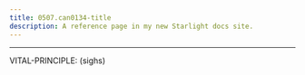 ```yaml
---
title: 0507.can0134-title
description: A reference page in my new Starlight docs site.
---
```

----- 
VITAL-PRINCIPLE: (sighs) 
